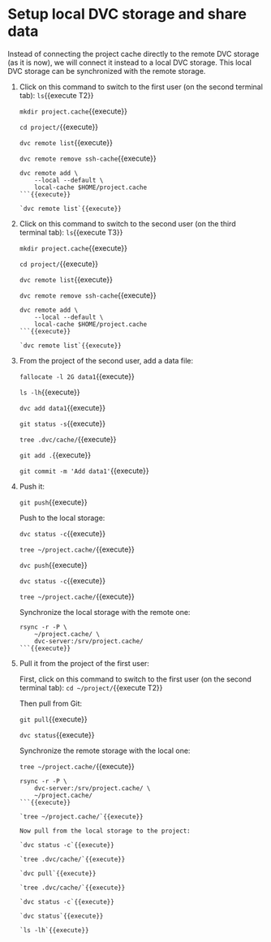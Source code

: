 # Setup local DVC storage and share data

Instead of connecting the project cache directly to the remote DVC
storage (as it is now), we will connect it instead to a local DVC
storage. This local DVC storage can be synchronized with the remote
storage.

1. Click on this command to switch to the first user (on the second
   terminal tab): `ls`{{execute T2}}
   
   `mkdir project.cache`{{execute}}
   
   `cd project/`{{execute}}
   
   `dvc remote list`{{execute}}
   
   `dvc remote remove ssh-cache`{{execute}}
   
   ```
   dvc remote add \
       --local --default \
       local-cache $HOME/project.cache
   ```{{execute}}

   `dvc remote list`{{execute}}
   
2. Click on this command to switch to the second user (on the third
   terminal tab): `ls`{{execute T3}}
   
   `mkdir project.cache`{{execute}}
   
   `cd project/`{{execute}}
   
   `dvc remote list`{{execute}}
   
   `dvc remote remove ssh-cache`{{execute}}
   
   ```
   dvc remote add \
       --local --default \
       local-cache $HOME/project.cache
   ```{{execute}}

   `dvc remote list`{{execute}}
   
3. From the project of the second user, add a data file:

   `fallocate -l 2G data1`{{execute}}
   
   `ls -lh`{{execute}}
   
   `dvc add data1`{{execute}}
   
   `git status -s`{{execute}}
   
   `tree .dvc/cache/`{{execute}}
   
   `git add .`{{execute}}
   
   `git commit -m 'Add data1'`{{execute}}
   
4. Push it:
   
   `git push`{{execute}}
   
   Push to the local storage:

   `dvc status -c`{{execute}}
   
   `tree ~/project.cache/`{{execute}}
   
   `dvc push`{{execute}}
   
   `dvc status -c`{{execute}}

   `tree ~/project.cache/`{{execute}}
   
   Synchronize the local storage with the remote one:

   ```
   rsync -r -P \
       ~/project.cache/ \
       dvc-server:/srv/project.cache/
   ```{{execute}}

5. Pull it from the project of the first user:

   First, click on this command to switch to the first user (on the
   second terminal tab): `cd ~/project/`{{execute T2}}
   
   Then pull from Git:
   
   `git pull`{{execute}}
   
   `dvc status`{{execute}}
   
   Synchronize the remote storage with the local one:
   
   `tree ~/project.cache/`{{execute}}
   
   ```
   rsync -r -P \
       dvc-server:/srv/project.cache/ \
       ~/project.cache/
   ```{{execute}}

   `tree ~/project.cache/`{{execute}}
   
   Now pull from the local storage to the project:
   
   `dvc status -c`{{execute}}
   
   `tree .dvc/cache/`{{execute}}
   
   `dvc pull`{{execute}}
   
   `tree .dvc/cache/`{{execute}}
   
   `dvc status -c`{{execute}}
   
   `dvc status`{{execute}}
   
   `ls -lh`{{execute}}
